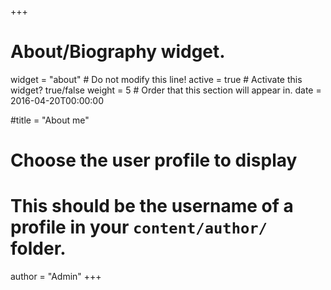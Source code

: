 +++
# About/Biography widget.
widget = "about"  # Do not modify this line!
active = true  # Activate this widget? true/false
weight = 5  # Order that this section will appear in.
date = 2016-04-20T00:00:00

#title = "About me"

# Choose the user profile to display
# This should be the username of a profile in your `content/author/` folder.
author = "Admin"
+++
